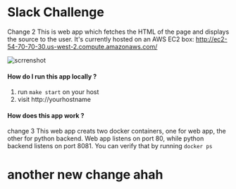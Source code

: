 Slack Challenge
===============
Change 2
This is web app which fetches the HTML of the page and displays the source to the user.
It's currently hosted on an AWS EC2 box: http://ec2-54-70-70-30.us-west-2.compute.amazonaws.com/

![scrrenshot](https://ibin.co/w800/2wMZFpOoTmwa.png)

#### How do I run this app locally ?
1. run `make start` on your host
2. visit http://yourhostname

#### How does this app work ?
change 3
This web app creats two docker containers, one for web app, the other for
python backend. Web app listens on port 80, while python backend listens on
port 8081. You can verify that by running `docker ps`

# another new change ahah
